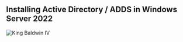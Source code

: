 ## Installing Active Directory / ADDS in Windows Server 2022
![King Baldwin IV](https://github.com/hekerff/ITNSA-2024/assets/159868331/2efa9991-f438-446c-8643-abb0cd781db0)
